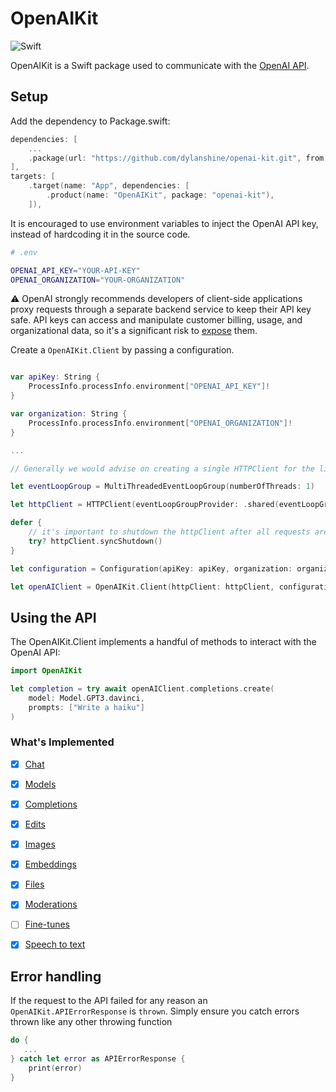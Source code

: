 # OpenAIKit

![Swift](http://img.shields.io/badge/swift-5.7-brightgreen.svg)

OpenAIKit is a Swift package used to communicate with the [OpenAI API](https://beta.openai.com/docs/api-reference/introduction).

## Setup
Add the dependency to Package.swift:

~~~~swift
dependencies: [
    ...
    .package(url: "https://github.com/dylanshine/openai-kit.git", from: "1.0.0")
],
targets: [
    .target(name: "App", dependencies: [
        .product(name: "OpenAIKit", package: "openai-kit"),
    ]),
~~~~

It is encouraged to use environment variables to inject the OpenAI API key, instead of hardcoding it in the source code.

~~~~bash
# .env

OPENAI_API_KEY="YOUR-API-KEY"
OPENAI_ORGANIZATION="YOUR-ORGANIZATION"
~~~~
⚠️ OpenAI strongly recommends developers of client-side applications proxy requests through a separate backend service to keep their API key safe. API keys can access and manipulate customer billing, usage, and organizational data, so it's a significant risk to [expose](https://nshipster.com/secrets/) them.

Create a `OpenAIKit.Client` by passing a configuration.

~~~~swift

var apiKey: String {
    ProcessInfo.processInfo.environment["OPENAI_API_KEY"]!
}

var organization: String {
    ProcessInfo.processInfo.environment["OPENAI_ORGANIZATION"]!
}

...

// Generally we would advise on creating a single HTTPClient for the lifecycle of your application and recommend shutting it down on application close.

let eventLoopGroup = MultiThreadedEventLoopGroup(numberOfThreads: 1)

let httpClient = HTTPClient(eventLoopGroupProvider: .shared(eventLoopGroup))

defer {
    // it's important to shutdown the httpClient after all requests are done, even if one failed. See: https://github.com/swift-server/async-http-client
    try? httpClient.syncShutdown()
}

let configuration = Configuration(apiKey: apiKey, organization: organization)

let openAIClient = OpenAIKit.Client(httpClient: httpClient, configuration: configuration)

~~~~


## Using the API

The OpenAIKit.Client implements a handful of methods to interact with the OpenAI API:

~~~~swift
import OpenAIKit

let completion = try await openAIClient.completions.create(
    model: Model.GPT3.davinci,
    prompts: ["Write a haiku"]
)
~~~~

### What's Implemented
* [x] [Chat](https://platform.openai.com/docs/api-reference/chat)
* [x] [Models](https://beta.openai.com/docs/api-reference/models)
* [x] [Completions](https://beta.openai.com/docs/api-reference/completions)
* [x] [Edits](https://beta.openai.com/docs/api-reference/edits)
* [x] [Images](https://beta.openai.com/docs/api-reference/images)
* [x] [Embeddings](https://beta.openai.com/docs/api-reference/embeddings)
* [x] [Files](https://beta.openai.com/docs/api-reference/files)
* [x] [Moderations](https://beta.openai.com/docs/api-reference/moderations)
* [ ] [Fine-tunes](https://beta.openai.com/docs/api-reference/fine-tunes)
* [x] [Speech to text](https://platform.openai.com/docs/guides/speech-to-text)


## Error handling
If the request to the API failed for any reason an `OpenAIKit.APIErrorResponse` is `thrown`.
Simply ensure you catch errors thrown like any other throwing function

~~~~swift
do {
   ...
} catch let error as APIErrorResponse {
    print(error)
}
~~~~
